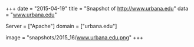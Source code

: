 
+++
date = "2015-04-19"
title = "Snapshot of http://www.urbana.edu"
data = "www.urbana.edu"

Server = ["Apache"]
domain = ["urbana.edu"]

  image = "snapshots/2015_16/www.urbana.edu.png"
+++
#
